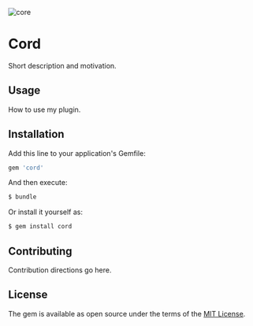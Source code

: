 ![core](http://kenyanewsagency.go.ke/en/wp-content/uploads/2016/09/CORD-Alliance-logo.png "Logo Title Text 1")

# Cord
Short description and motivation.

## Usage
How to use my plugin.

## Installation
Add this line to your application's Gemfile:

```ruby
gem 'cord'
```

And then execute:
```bash
$ bundle
```

Or install it yourself as:
```bash
$ gem install cord
```

## Contributing
Contribution directions go here.

## License
The gem is available as open source under the terms of the [MIT License](http://opensource.org/licenses/MIT).
